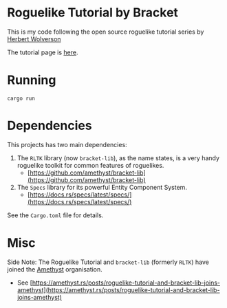 # Roguelike Tutorial by Bracket

This is my code following the open source roguelike tutorial series by [Herbert Wolverson](https://github.com/thebracket)

The tutorial page is [here](https://bfnightly.bracketproductions.com/rustbook/chapter_0.html).

# Running

`cargo run`

# Dependencies

This projects has two main dependencies:
1. The `RLTK` library (now `bracket-lib`), as the name states, is a very handy roguelike toolkit for common features of roguelikes.
   - [https://github.com/amethyst/bracket-lib](https://github.com/amethyst/bracket-lib)
2. The `Specs` library for its powerful Entity Component System.
   - [https://docs.rs/specs/latest/specs/](https://docs.rs/specs/latest/specs/)

See the `Cargo.toml` file for details.

# Misc

Side Note: The Roguelike Tutorial and `bracket-lib` (formerly `RLTK`) have joined the [Amethyst](https://amethyst.rs/) organisation. 
- See [https://amethyst.rs/posts/roguelike-tutorial-and-bracket-lib-joins-amethyst](https://amethyst.rs/posts/roguelike-tutorial-and-bracket-lib-joins-amethyst)
